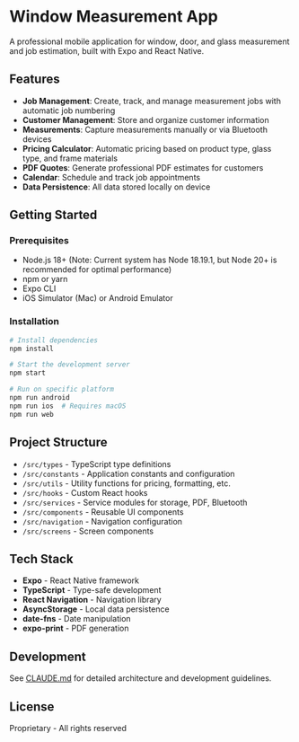 # Window Measurement App

A professional mobile application for window, door, and glass measurement and job estimation, built with Expo and React Native.

## Features

- **Job Management**: Create, track, and manage measurement jobs with automatic job numbering
- **Customer Management**: Store and organize customer information
- **Measurements**: Capture measurements manually or via Bluetooth devices
- **Pricing Calculator**: Automatic pricing based on product type, glass type, and frame materials
- **PDF Quotes**: Generate professional PDF estimates for customers
- **Calendar**: Schedule and track job appointments
- **Data Persistence**: All data stored locally on device

## Getting Started

### Prerequisites

- Node.js 18+ (Note: Current system has Node 18.19.1, but Node 20+ is recommended for optimal performance)
- npm or yarn
- Expo CLI
- iOS Simulator (Mac) or Android Emulator

### Installation

```bash
# Install dependencies
npm install

# Start the development server
npm start

# Run on specific platform
npm run android
npm run ios  # Requires macOS
npm run web
```

## Project Structure

- `/src/types` - TypeScript type definitions
- `/src/constants` - Application constants and configuration
- `/src/utils` - Utility functions for pricing, formatting, etc.
- `/src/hooks` - Custom React hooks
- `/src/services` - Service modules for storage, PDF, Bluetooth
- `/src/components` - Reusable UI components
- `/src/navigation` - Navigation configuration
- `/src/screens` - Screen components

## Tech Stack

- **Expo** - React Native framework
- **TypeScript** - Type-safe development
- **React Navigation** - Navigation library
- **AsyncStorage** - Local data persistence
- **date-fns** - Date manipulation
- **expo-print** - PDF generation

## Development

See [CLAUDE.md](./CLAUDE.md) for detailed architecture and development guidelines.

## License

Proprietary - All rights reserved
